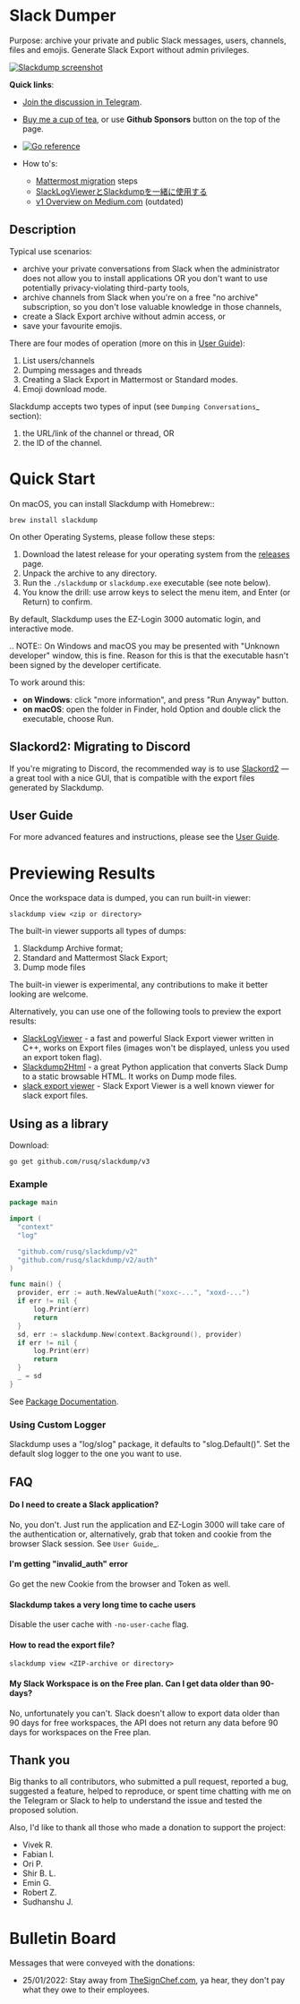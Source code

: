 # Slack Dumper

Purpose:  archive your private and public Slack messages, users, channels,
files and emojis.  Generate Slack Export without admin privileges.

[![Slackdump screenshot](doc/slackdump.webp)](https://github.com/rusq/slackdump/releases/)

**Quick links**:

- [Join the discussion in Telegram](https://t.me/slackdump).
- [Buy me a cup of tea](https://ko-fi.com/rusq_), or use **Github Sponsors**
  button on the top of the page.
- [![Go reference](https://pkg.go.dev/badge/github.com/rusq/slackdump/v3.svg)][godoc]
- How to's:

  - [Mattermost migration][mmost] steps
  - [SlackLogViewerとSlackdumpを一緒に使用する](https://kenkyu-note.hatenablog.com/entry/2022/09/02/090949)
  - [v1 Overview on Medium.com](https://medium.com/@gilyazov/downloading-your-private-slack-conversations-52e50428b3c2)  (outdated)

[godoc]: https://pkg.go.dev/github.com/rusq/slackdump/v3/
[mmost]: doc/usage-export.rst

## Description

Typical use scenarios:

* archive your private conversations from Slack when the administrator
  does not allow you to install applications OR you don't want to use
  potentially privacy-violating third-party tools,
* archive channels from Slack when you're on a free "no archive" subscription,
  so you don't lose valuable knowledge in those channels,
* create a Slack Export archive without admin access, or
* save your favourite emojis.

There are four modes of operation (more on this in [User Guide][ug]):

1. List users/channels
1. Dumping messages and threads
1. Creating a Slack Export in Mattermost or Standard modes.
1. Emoji download mode.

Slackdump accepts two types of input (see `Dumping Conversations`_ section):

1. the URL/link of the channel or thread, OR
1. the ID of the channel.

[ug]: doc/README.rst

Quick Start
===========

On macOS, you can install Slackdump with Homebrew::

```shell
brew install slackdump
```

On other Operating Systems, please follow these steps:

1. Download the latest release for your operating system from the [releases] page.
1. Unpack the archive to any directory.
1. Run the `./slackdump` or `slackdump.exe` executable (see note below).
1. You know the drill:  use arrow keys to select the menu item, and Enter (or
   Return) to confirm.

[releases]: https://github.com/rusq/slackdump/releases/

By default, Slackdump uses the EZ-Login 3000 automatic login, and interactive
mode.

.. NOTE::
  On Windows and macOS you may be presented with "Unknown developer" window,
  this is fine.  Reason for this is that the executable hasn't been signed by
  the developer certificate.

  To work around this:

  - **on Windows**: click "more information", and press "Run
    Anyway" button.
  - **on macOS**: open the folder in Finder, hold Option and double click the
    executable, choose Run.


## Slackord2: Migrating to Discord

If you're migrating to Discord, the recommended way is to use
[Slackord2](https://github.com/thomasloupe/Slackord2) — a great tool with a
nice GUI, that is compatible with the export files generated by Slackdump.

## User Guide

For more advanced features and instructions, please see the [User Guide][ug].

# Previewing Results

Once the workspace data is dumped, you can run built-in viewer:

```shell
slackdump view <zip or directory>
```

The built-in viewer supports all types of dumps:

1. Slackdump Archive format;
1. Standard and Mattermost Slack Export;
1. Dump mode files
  
The built-in viewer is experimental, any contributions to make it better looking are welcome.

Alternatively, you can use one of the following tools to preview the
export results:

- [SlackLogViewer] - a fast and powerful Slack Export viewer written in C++, works on Export files (images won't be displayed, unless you used an export token flag).
- [Slackdump2Html] - a great Python application that converts Slack Dump to a
  static browsable HTML.  It works on Dump mode files.
- [slack export viewer][slack-export-viewer] - Slack Export Viewer is a well known viewer for
  slack export files.

[SlackLogViewer]: https://github.com/thayakawa-gh/SlackLogViewer/releases
[Slackdump2Html]: https://github.com/kununu/slackdump2html
[slack-export-viewer]: https://github.com/hfaran/slack-export-viewer


## Using as a library

Download:

```shell
go get github.com/rusq/slackdump/v3
```


### Example

```go
package main

import (
  "context"
  "log"

  "github.com/rusq/slackdump/v2"
  "github.com/rusq/slackdump/v2/auth"
)

func main() {
  provider, err := auth.NewValueAuth("xoxc-...", "xoxd-...")
  if err != nil {
      log.Print(err)
      return
  }
  sd, err := slackdump.New(context.Background(), provider)
  if err != nil {
      log.Print(err)
      return
  }
  _ = sd
}
```

See [Package Documentation][godoc].

### Using Custom Logger
Slackdump uses a "log/slog" package, it defaults to "slog.Default()".  Set the
default slog logger to the one you want to use.

## FAQ

#### Do I need to create a Slack application?

No, you don't.  Just run the application and EZ-Login 3000 will take
care of the authentication or, alternatively, grab that token and
cookie from the browser Slack session.  See `User Guide`_.

#### I'm getting "invalid_auth" error

Go get the new Cookie from the browser and Token as well.

#### Slackdump takes a very long time to cache users

Disable the user cache with `-no-user-cache` flag.

#### How to read the export file?

```shell
slackdump view <ZIP-archive or directory>
```

#### My Slack Workspace is on the Free plan.  Can I get data older than 90-days?

No, unfortunately you can't.  Slack doesn't allow to export data older than 90
days for free workspaces, the API does not return any data before 90 days for
workspaces on the Free plan.

## Thank you
Big thanks to all contributors, who submitted a pull request, reported a bug,
suggested a feature, helped to reproduce, or spent time chatting with me on
the Telegram or Slack to help to understand the issue and tested the proposed
solution.

Also, I'd like to thank all those who made a donation to support the project:

- Vivek R.
- Fabian I.
- Ori P.
- Shir B. L.
- Emin G.
- Robert Z.
- Sudhanshu J.

# Bulletin Board

Messages that were conveyed with the donations:

- 25/01/2022: Stay away from [TheSignChef.com][glassdoor], ya hear, they don't
  pay what they owe to their employees.

[glassdoor]: https://www.glassdoor.com/Reviews/The-Sign-Chef-Reviews-E1026706.htm
